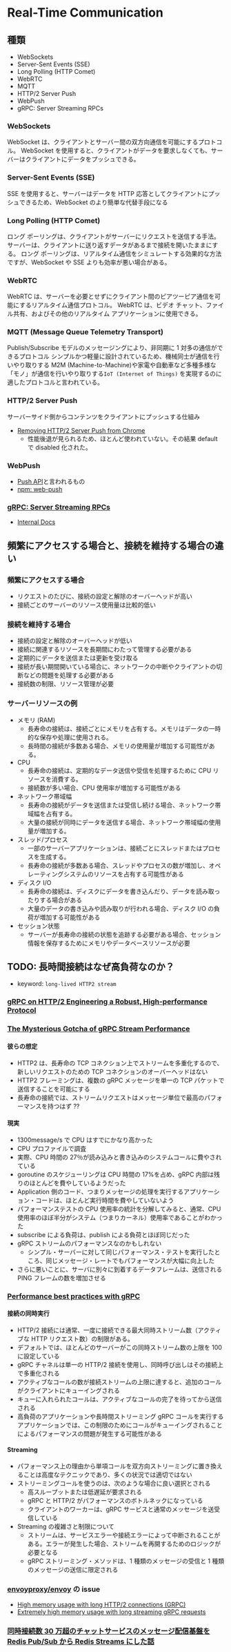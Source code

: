 # Real-Time Communication

## 種類

- WebSockets
- Server-Sent Events (SSE)
- Long Polling (HTTP Comet)
- WebRTC
- MQTT
- HTTP/2 Server Push
- WebPush
- gRPC: Server Streaming RPCs

### WebSockets

WebSocket は、クライアントとサーバー間の双方向通信を可能にするプロトコル。
WebSocket を使用すると、クライアントがデータを要求しなくても、サーバーはクライアントにデータをプッシュできる。

### Server-Sent Events (SSE)

SSE を使用すると、サーバーはデータを HTTP 応答としてクライアントにプッシュできるため、WebSocket のより簡単な代替手段になる

### Long Polling (HTTP Comet)

ロング ポーリングは、クライアントがサーバーにリクエストを送信する手法。
サーバーは、クライアントに送り返すデータがあるまで接続を開いたままにする。
ロング ポーリングは、リアルタイム通信をシミュレートする効果的な方法ですが、WebSocket や SSE よりも効率が悪い場合がある。

### WebRTC

WebRTC は、サーバーを必要とせずにクライアント間のピアツーピア通信を可能にするリアルタイム通信プロトコル。
WebRTC は、ビデオ チャット、ファイル共有、およびその他のリアルタイム アプリケーションに使用できる。

### MQTT (Message Queue Telemetry Transport)

Publish/Subscribe モデルのメッセージングにより、非同期に 1 対多の通信ができるプロトコル
シンプルかつ軽量に設計されているため、機械同士が通信を行いやり取りする M2M (Machine-to-Machine)や家電や自動車など多種多様な「モノ」が通信を行いやり取りする`IoT (Internet of Things)` を実現するのに適したプロトコルと言われている。

### HTTP/2 Server Push

サーバーサイド側からコンテンツをクライアントにプッシュする仕組み

- [Removing HTTP/2 Server Push from Chrome](https://developer.chrome.com/blog/removing-push/)
  - 性能後退が見られるため、ほとんど使われていない。その結果 default で disabled 化された。

### WebPush

- [Push API](https://developer.mozilla.org/ja/docs/Web/API/Push_API)と言われるもの
- [npm: web-push](https://www.npmjs.com/package/web-push)

### [gRPC: Server Streaming RPCs](https://grpc.io/docs/what-is-grpc/core-concepts/#server-streaming-rpc)

- [Internal Docs](../grpc-proto/README.md)

## 頻繁にアクセスする場合と、接続を維持する場合の違い

### 頻繁にアクセスする場合

- リクエストのたびに、接続の設定と解除のオーバーヘッドが高い
- 接続ごとのサーバーのリソース使用量は比較的低い

### 接続を維持する場合

- 接続の設定と解除のオーバーヘッドが低い
- 接続に関連するリソースを長期間にわたって管理する必要がある
- 定期的にデータを送信または更新を受け取る
- 接続が長い期間開いている場合に、ネットワークの中断やクライアントの切断などの問題を処理する必要がある
- 接続数の制限、リソース管理が必要

### サーバーリソースの例

- メモリ (RAM)
  - 長寿命の接続は、接続ごとにメモリを占有する。メモリはデータの一時的な保存や処理に使用される。
  - 長時間の接続が多数ある場合、メモリの使用量が増加する可能性がある。
- CPU
  - 長寿命の接続は、定期的なデータ送信や受信を処理するために CPU リソースを消費する。
  - 接続数が多い場合、CPU 使用率が増加する可能性がある
- ネットワーク帯域幅
  - 長寿命の接続がデータを送信または受信し続ける場合、ネットワーク帯域幅を占有する。
  - 大量の接続が同時にデータを送信する場合、ネットワーク帯域幅の使用量が増加する。
- スレッド/プロセス
  - 一部のサーバーアプリケーションは、接続ごとにスレッドまたはプロセスを生成する。
  - 長寿命の接続が多数ある場合、スレッドやプロセスの数が増加し、オペレーティングシステムのリソースを占有する可能性がある
- ディスク I/O
  - 長寿命の接続は、ディスクにデータを書き込んだり、データを読み取ったりする場合がある
  - 大量のデータの書き込みや読み取りが行われる場合、ディスク I/O の負荷が増加する可能性がある
- セッション状態
  - サーバーが長寿命の接続の状態を追跡する必要がある場合、セッション情報を保存するためにメモリやデータベースリソースが必要

## TODO: 長時間接続はなぜ高負荷なのか？

- keyword: `long-lived HTTP2 stream`

### [gRPC on HTTP/2 Engineering a Robust, High-performance Protocol](https://grpc.io/blog/grpc-on-http2/)

### [The Mysterious Gotcha of gRPC Stream Performance](https://ably.com/blog/grpc-stream-performance)

#### 彼らの想定

- HTTP2 は、長寿命の TCP コネクション上でストリームを多重化するので、新しいリクエストのための TCP コネクションのオーバーヘッドはない
- HTTP2 フレーミングは、複数の gRPC メッセージを単一の TCP パケットで送信することを可能にする
- 長寿命の接続では、ストリームリクエストはメッセージ単位で最高のパフォーマンスを持つはず ??

#### 現実

- 1300message/s で CPU はすでにかなり高かった
- CPU プロファイルで調査
- 実際、CPU 時間の 27％が読み込みと書き込みのシステムコールに費やされている
- goroutine のスケジューリングは CPU 時間の 17%を占め、gRPC 内部は残りのほとんどを費やしているようだった
- Application 側のコード、つまりメッセージの処理を実行するアプリケーション・コードは、ほとんど実行時間を費やしていないよう
- パフォーマンステストの CPU 使用率の統計を分解してみると、通常、CPU 使用率のほぼ半分がシステム（つまりカーネル）使用率であることがわかった
- subscribe による負荷は、publish による負荷とほぼ同じだった
- gRPC ストリームのパフォーマンスなのかもしれない
  - シンプル・サーバーに対して同じパフォーマンス・テストを実行したところ、同じメッセージ・レートでもパフォーマンスが大幅に向上した
- さらに悪いことに、サーバに別々に到着するデータフレームは、送信される PING フレームの数を増加させる

### [Performance best practices with gRPC](https://learn.microsoft.com/en-us/aspnet/core/grpc/performance?view=aspnetcore-7.0)

#### 接続の同時実行

- HTTP/2 接続には通常、一度に接続できる最大同時ストリーム数（アクティブな HTTP リクエスト数）の制限がある。
- デフォルトでは、ほとんどのサーバーがこの同時ストリーム数の上限を 100 に設定している
- gRPC チャネルは単一の HTTP/2 接続を使用し、同時呼び出しはその接続上で多重化される
- アクティブなコールの数が接続ストリームの上限に達すると、追加のコールがクライアントにキューイングされる
- キューに入れられたコールは、アクティブなコールの完了を待ってから送信される
- 高負荷のアプリケーションや長時間ストリーミング gRPC コールを実行するアプリケーションでは、この制限のためにコールがキューイングされることによるパフォーマンスの問題が発生する可能性がある

#### Streaming

- パフォーマンス上の理由から単項コールを双方向ストリーミングに置き換えることは高度なテクニックであり、多くの状況では適切ではない
- ストリーミングコールを使うのは、次のような場合に良い選択とされる
  - 高スループットまたは低遅延が要求される
  - gRPC と HTTP/2 がパフォーマンスのボトルネックになっている
  - クライアントのワーカーは、gRPC サービスと通常のメッセージを送受信している
- Streaming の複雑さと制限について
  - ストリームは、サービスエラーや接続エラーによって中断されることがある。エラーが発生した場合、ストリームを再開するためのロジックが必要となる
  - gRPC ストリーミング・メソッドは、1 種類のメッセージの受信と 1 種類のメッセージの送信に限定される

### [envoyproxy/envoy](https://github.com/envoyproxy/envoy) の issue

- [High memory usage with long HTTP/2 connections (GRPC)](https://github.com/envoyproxy/envoy/issues/9891)
- [Extremely high memory usage with long streaming gRPC requests](https://github.com/envoyproxy/envoy/issues/15904)

### [同時接続数 30 万超のチャットサービスのメッセージ配信基盤を Redis Pub/Sub から Redis Streams にした話](https://engineering.linecorp.com/ja/blog/redis-pub_Sub-redis-streams)
